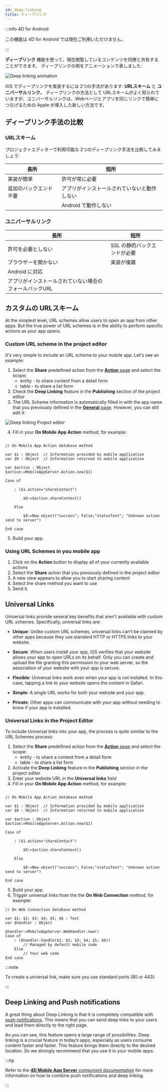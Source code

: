 ```yaml
---
id: deep-linking
title: ディープリンク
---
```


:::info 4D for Android

この機能は 4D for Android では現在ご利用いただけません。

:::

**ディープリンク** 機能を使って、現在閲覧しているコンテンツを同僚と共有することができます。 ディープリンクの例をアニメーションで表しました:

![Deep linking animation](img/4d-for-ios-deeplinking.gif)

iOS でディープリンクを実装するには 2つの手法があります: **URLスキーム** と **ユニバーサルリンク**。 ディープリンクの方法として URLスキームがよく知られていますが、ユニバーサルリンクは、Webページとアプリを同じリンクで簡単につなげるための Apple が導入した新しい方法です。


## ディープリンク手法の比較

### URLスキーム

プロジェクトエディターで利用可能な 2つのディープリンク手法を比較してみましょう:

| 長所          | 短所                     |
| ----------- | ---------------------- |
| 実装が簡単       | 許可が常に必要                |
| 追加のバックエンド不要 | アプリがインストールされていないと動作しない |
|             | Android で動作しない         |

### ユニバーサルリンク

| 長所                            | 短所               |
| ----------------------------- | ---------------- |
| 許可を必要としない                     | SSL の静的バックエンドが必要 |
| ブラウザーを開かない                    | 実装が複雑            |
| Android に対応                   |                  |
| アプリがインストールされていない場合のフォールバックURL |                  |

## カスタムの URLスキーム

At the simplest level, URL schemes allow users to open an app from other apps. But the true power of URL schemes is in the ability to perform specific actions as your app opens.



### Custom URL scheme in the project editor

It's very simple to include an URL scheme to your mobile app. Let's see an example:

1. Select the **Share** predefined action from the [**Action** page](../project-definition/actions.md) and select the scope:
    *   entity - to share content from a detail form
    *   table - to share a list form
2. Check the **Deep Linking** feature in the **Publishing** section of the project editor
3. The URL Scheme information is automatically filled in with the app name that you previously defined in the [**General** page](../project-definition/general.md). However, you can still edit it:

![Deep linking Project editor](img/deep-linking-project-editor-publishing-section.png)

4. Fill in your **On Mobile App Action** method, for example:

```4d

// On Mobile App Action database method

var $1 : Object  // Information provided by mobile application
var $0 : Object  // Information returned to mobile application

var $action : Object
$action:=MobileAppServer.Action.new($1)

Case of 

    : ($1.action="shareContact")

        $0:=$action.shareContext()

    Else 

        $0:=New object("success"; False;"statusText"; "Unknown action send to server")

End case 

```

5. Build your app.


### Using URL Schemes in you mobile app

1. Click on the **Action** button to display all of your currently available actions
2. Select the **Share** action that you previously defined in the project editor
3. A new view appears to allow you to start sharing content
4. Select the share method you want to use
5. Send it.

## Universal Links

Universal links provide several key benefits that aren't available with custom URL schemes. Specifically, universal links are:

* **Unique**: Unlike custom URL schemes, universal links can’t be claimed by other apps because they use standard HTTP or HTTPS links to your website.

* **Secure**: When users install your app, iOS verifies that your website allows your app to open URLs on its behalf. Only you can create and upload the file granting this permission to your web server, so the association of your website with your app is secure.

* **Flexible**: Universal links work even when your app is not installed. In this case, tapping a link to your website opens the content in Safari.

* **Simple**: A single URL works for both your website and your app.

* **Private**: Other apps can communicate with your app without needing to know if your app is installed.

### Universal Links in the Project Editor

To include Universal links into your app, the process is quite similiar to the URL Schemes process:

1. Select the **Share** predefined action from the [**Action** page](../project-definition/actions.md) and select the scope:
    *   entity - to share a content from a detail form
    *   table - to share a list form
2. Activate the **Deep Linking** feature in the **Publishing** section in the project editor
3. Enter your website URL in the **Universal links** field
4. Fill in your **On Mobile App Action** method, for example:

```4d

// On Mobile App Action database method

var $1 : Object  // Information provided by mobile application
var $0 : Object  // Information returned to mobile application

var $action : Object
$action:=MobileAppServer.Action.new($1)

Case of 

    : ($1.action="shareContact")

        $0:=$action.shareContext()

    Else 

        $0:=New object("success"; False;"statusText"; "Unknown action send to server")

End case 

```

5. Build your app.
6. Trigger universal links from the the **On Web Connection** method, for example:

```4d
// On Web Connection database method

var $1; $2; $3; $4; $5; $6 : Text
var $handler : Object

$handler:=MobileAppServer.WebHandler.new()
Case of
    : ($handler.handle($1; $2; $3; $4; $5; $6))
        // Managed by default mobile code
    Else
        // Your web code
End case

```

:::note

To create a universal link, make sure you use standard ports (80 or 443).

:::

## Deep Linking and Push notifications

A great thing about Deep Linking is that it is completely compatible with [push notifications](push-notification.md). This means that you can send deep links to your users and lead them directly to the right page.

As you can see, this feature opens a large range of possibilities. Deep linking is a crucial feature in today’s apps, especially as users consume content faster and faster. This feature brings them directly to the desired location. So we strongly recommend that you use it in your mobile apps.

:::tip

Refer to the [**4D Mobile App Server** component documentation](https://github.com/4d-for-ios/4D-Mobile-App-Server/blob/master/Documentation/Classes/PushNotification.md) for more information on how to combine push notifications and deep linking.

:::






